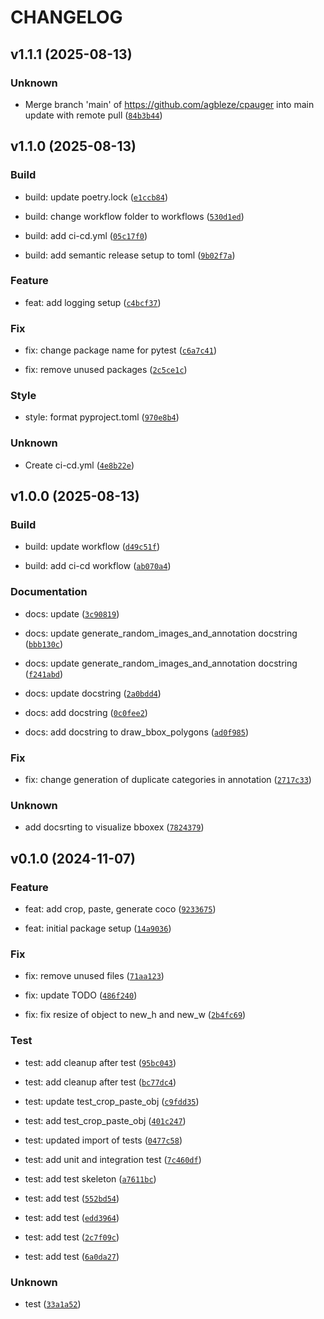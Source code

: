 # CHANGELOG

## v1.1.1 (2025-08-13)

### Unknown

* Merge branch &#39;main&#39; of https://github.com/agbleze/cpauger into main
update with remote pull ([`84b3b44`](https://github.com/agbleze/cpauger/commit/84b3b44fc0eacd87ba78cf46581e84bffa52c333))

## v1.1.0 (2025-08-13)

### Build

* build: update poetry.lock ([`e1ccb84`](https://github.com/agbleze/cpauger/commit/e1ccb841dfaa18a7f18c8c8b11b68f2218d59f4e))

* build: change workflow folder to workflows ([`530d1ed`](https://github.com/agbleze/cpauger/commit/530d1ed2e13aa7284d1b7110612cd68518aa39a9))

* build: add ci-cd.yml ([`05c17f0`](https://github.com/agbleze/cpauger/commit/05c17f03330b84e6ff58637649101bf8215f383a))

* build: add semantic release setup to toml ([`9b02f7a`](https://github.com/agbleze/cpauger/commit/9b02f7ab06cd522a331f7b20408b8474c5bd3945))

### Feature

* feat: add logging setup ([`c4bcf37`](https://github.com/agbleze/cpauger/commit/c4bcf37e3bcaa2958e2eb6f5ca3614440a61a405))

### Fix

* fix: change package name for  pytest ([`c6a7c41`](https://github.com/agbleze/cpauger/commit/c6a7c41201850e76f137b6396634b557d2401035))

* fix: remove unused packages ([`2c5ce1c`](https://github.com/agbleze/cpauger/commit/2c5ce1c15729f56210af1bfc73abe8ed3093d556))

### Style

* style: format pyproject.toml ([`970e8b4`](https://github.com/agbleze/cpauger/commit/970e8b4d5ecc1f0fe56e3ee3840ef362ede3ce99))

### Unknown

* Create ci-cd.yml ([`4e8b22e`](https://github.com/agbleze/cpauger/commit/4e8b22ede12b407f88829635a5a46953d1264a09))

## v1.0.0 (2025-08-13)

### Build

* build: update workflow ([`d49c51f`](https://github.com/agbleze/cpauger/commit/d49c51fc29c6905706fbe1abc6efb2a19006580a))

* build: add ci-cd workflow ([`ab070a4`](https://github.com/agbleze/cpauger/commit/ab070a4abfcceaecca4e966be31137fb6db74930))

### Documentation

* docs: update ([`3c90819`](https://github.com/agbleze/cpauger/commit/3c90819d6395b3661e3c5ca01803469b61e5127d))

* docs: update generate_random_images_and_annotation docstring ([`bbb130c`](https://github.com/agbleze/cpauger/commit/bbb130c07a93988cb2d5a1da9c99f14163365ae6))

* docs: update generate_random_images_and_annotation docstring ([`f241abd`](https://github.com/agbleze/cpauger/commit/f241abdb7f4941fd109128dbb36bade6753b9f01))

* docs: update docstring ([`2a0bdd4`](https://github.com/agbleze/cpauger/commit/2a0bdd4e35ac1928fedc2bb142b9c7ede1778e98))

* docs: add docstring ([`0c0fee2`](https://github.com/agbleze/cpauger/commit/0c0fee2e26efcd66e1960d80b7c256823ab65d42))

* docs: add docstring to draw_bbox_polygons ([`ad0f985`](https://github.com/agbleze/cpauger/commit/ad0f985c5f52703348719251a58966984df106cd))

### Fix

* fix: change generation of duplicate categories in annotation ([`2717c33`](https://github.com/agbleze/cpauger/commit/2717c333d1b95acd81f39124c0ac48a46190f4a9))

### Unknown

* add docsrting to visualize bboxex ([`7824379`](https://github.com/agbleze/cpauger/commit/78243790b6b5de3e922a428e0e01535f744d4b66))

## v0.1.0 (2024-11-07)

### Feature

* feat: add crop, paste, generate coco ([`9233675`](https://github.com/agbleze/cpauger/commit/9233675ee31b383cbe5e9a69d9bee899e1e2f89b))

* feat: initial package setup ([`14a9036`](https://github.com/agbleze/cpauger/commit/14a9036ad261867a010452b4c34516bde82154ff))

### Fix

* fix: remove unused files ([`71aa123`](https://github.com/agbleze/cpauger/commit/71aa1236766ee5344b637d5a71966c1158af6717))

* fix: update TODO ([`486f240`](https://github.com/agbleze/cpauger/commit/486f240fdbb8f848d1d47ea00cc3ef726026dde7))

* fix: fix resize of object to new_h and new_w ([`2b4fc69`](https://github.com/agbleze/cpauger/commit/2b4fc693f730ead51ef82abaad7d08c54672f45b))

### Test

* test: add cleanup after test ([`95bc043`](https://github.com/agbleze/cpauger/commit/95bc04374923c7bd6d30db8182608d6db1dada6f))

* test: add cleanup after test ([`bc77dc4`](https://github.com/agbleze/cpauger/commit/bc77dc47270e5fa0bdf29b3fc3d1981af0f4eec4))

* test: update test_crop_paste_obj ([`c9fdd35`](https://github.com/agbleze/cpauger/commit/c9fdd355d00b8135a21bec06b42a5a726ff555a2))

* test: add test_crop_paste_obj ([`401c247`](https://github.com/agbleze/cpauger/commit/401c24742eb89270139c519c82c0a6a0e90d1c19))

* test: updated import of tests ([`0477c58`](https://github.com/agbleze/cpauger/commit/0477c58b50a245f83d2253f3897b435b9fd34381))

* test: add unit and integration test ([`7c460df`](https://github.com/agbleze/cpauger/commit/7c460dfa81b45921b8dc83569eeeb85a07239899))

* test: add test skeleton ([`a7611bc`](https://github.com/agbleze/cpauger/commit/a7611bc709d08971d30a966436dca95b6de105f8))

* test: add test ([`552bd54`](https://github.com/agbleze/cpauger/commit/552bd541968c56fe0a9f4bb25f9752135960b2ed))

* test: add test ([`edd3964`](https://github.com/agbleze/cpauger/commit/edd3964b0b1fd12b1fbb6297f1f19adc3c7c463d))

* test: add test ([`2c7f09c`](https://github.com/agbleze/cpauger/commit/2c7f09c476759b6eeab87551bf6db9edeedb5e58))

* test: add test ([`6a0da27`](https://github.com/agbleze/cpauger/commit/6a0da27c79a8b9d15907edc28a84af6824e21186))

### Unknown

* test ([`33a1a52`](https://github.com/agbleze/cpauger/commit/33a1a52f6714d40ec13d3a889df17e5e8d06c202))
